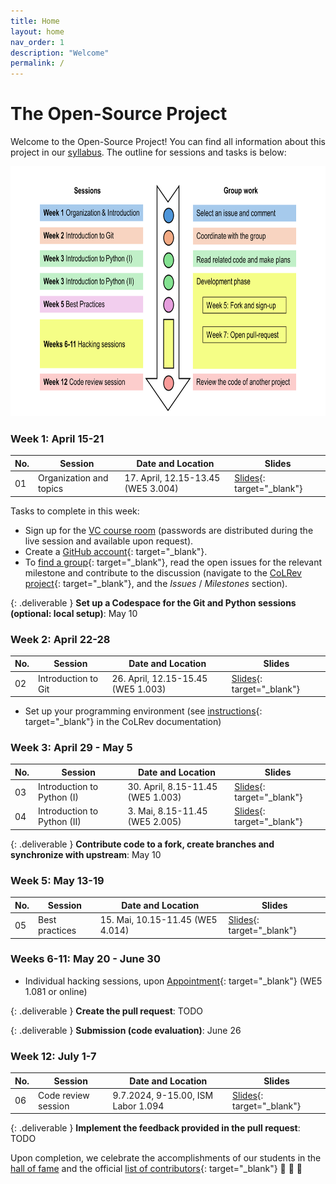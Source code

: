 ```yaml
---
title: Home
layout: home
nav_order: 1
description: "Welcome"
permalink: /
---
```


# The Open-Source Project

<!-- 
**TODO : Infos on topic and process (making an impact/contributing to an open source project)**

TODO : no registration required.

TODO : same title in all systems: WI-Project Open-Source Development??

-->

Welcome to the Open-Source Project! You can find all information about this project in our [syllabus](docs/syllabus.html). The outline for sessions and tasks is below:

<img src="assets/agenda.png" style="height: 400px;">

<!-- ## Course outline -->

### Week 1: April 15-21

| No. | Session | Date and Location | Slides |
|-----|---------|------------------|--------|
| 01  | Organization and topics | 17. April, 12.15-13.45 (WE5 3.004) | [Slides](output/01-topics.html){: target="_blank"} |

Tasks to complete in this week:

- Sign up for the [VC course room](https://vc.uni-bamberg.de/course/view.php?id=67998) (passwords are distributed during the live session and available upon request).
- Create a [GitHub account](https://github.com/signup){: target="_blank"}.
- To [find a group](https://digital-work-lab.github.io/open-source-project/output/01-topics.html#8){: target="_blank"}, read the open issues for the relevant milestone and contribute to the discussion (navigate to the [CoLRev project](https://github.com/CoLRev-Environment/colrev){: target="_blank"}, and the *Issues* / *Milestones* section).

{: .deliverable }
**Set up a Codespace for the Git and Python sessions (optional: local setup)**: May 10

### Week 2: April 22-28

| No. | Session | Date and Location | Slides |
|-----|---------|------------------|--------|
| 02  | Introduction to Git | 26. April, 12.15-15.45 (WE5 1.003) | [Slides](output/02-git.html){: target="_blank"} |

- Set up your programming environment (see [instructions](https://colrev-environment.github.io/colrev/dev_docs/setup.html){: target="_blank"} in the CoLRev documentation)

### Week 3: April 29 - May 5

| No. | Session | Date and Location | Slides |
|-----|---------|------------------|--------|
| 03  | Introduction to Python (I) | 30. April, 8.15-11.45 (WE5 1.003) | [Slides](output/03-python_1.html){: target="_blank"} |
| 04  | Introduction to Python (II) | 3. Mai, 8.15-11.45 (WE5 2.005) | [Slides](output/04-python_2.html){: target="_blank"} |

{: .deliverable }
**Contribute code to a fork, create branches and synchronize with upstream**: May 10

### Week 5: May 13-19

| No. | Session | Date and Location | Slides |
|-----|---------|------------------|--------|
| 05  | Best practices | 15. Mai, 10.15-11.45 (WE5 4.014) | [Slides](output/05-best_practice.html){: target="_blank"} |

### Weeks 6-11: May 20 - June 30

- Individual hacking sessions, upon [Appointment](https://calendly.com/gerit-wagner/30min){: target="_blank"} (WE5 1.081 or online)

{: .deliverable }
**Create the pull request**: TODO


{: .deliverable }
**Submission (code evaluation)**: June 26

### Week 12: July 1-7

| No. | Session | Date and Location | Slides |
|-----|---------|------------------|--------|
| 06  | Code review session | 9.7.2024, 9-15.00, ISM Labor 1.094 |[Slides](output/06-presentations.html){: target="_blank"} |


{: .deliverable }
**Implement the feedback provided in the pull request**: TODO

Upon completion, we celebrate the accomplishments of our students in the [hall of fame](docs/hall_of_fame.html) and the official [list of contributors](https://github.com/CoLRev-Environment/colrev?tab=readme-ov-file#contributors){: target="_blank"} 🎉 🍾 🎈

<!-- 
You can read more about my work [here](docs/instructor.html).

slides
resources and links
instructor

TBD: include a picture?
TODO : make group fotos and publish

objectives: mention tools and open synthesis?
-->
